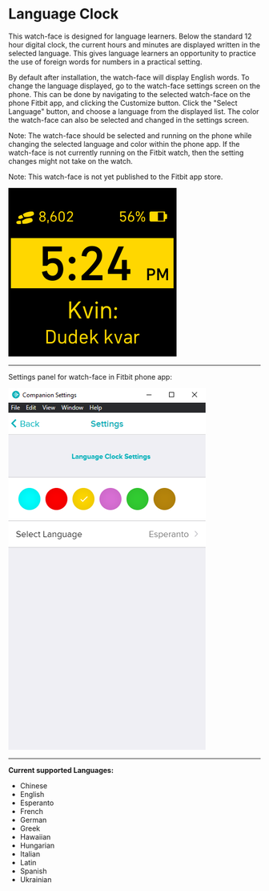 # Language Clock
This watch-face is designed for language learners. Below the standard 12 hour digital clock, the current hours and minutes are displayed written in the selected language. This gives language learners an opportunity to practice the use of foreign words for numbers in a practical setting. 

By default after installation, the watch-face will display English words. To change the language displayed, go to the watch-face settings screen on the phone. This can be done by navigating to the selected watch-face on the phone Fitbit app, and clicking the Customize button. Click the "Select Language" button, and choose a language from the displayed list. The color the watch-face can also be selected and changed in the settings screen. 

Note: The watch-face should be selected and running on the phone while changing the selected language and color within the phone app. If the watch-face is not currently running on the Fitbit watch, then the setting changes might not take on the watch. 

Note: This watch-face is not yet published to the Fitbit app store. 

![screenshot of watch-face](Screenshot.png)

---
Settings panel for watch-face in Fitbit phone app: 

![seetings panel in Fitbit phone app](Settings%20Panel.png)

---
**Current supported Languages:**
- Chinese 
- English  
- Esperanto 
- French  
- German  
- Greek  
- Hawaiian  
- Hungarian  
- Italian  
- Latin 
- Spanish 
- Ukrainian
